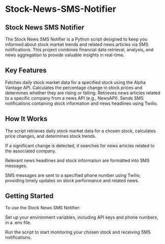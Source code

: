 # Stock-News-SMS-Notifier
## Stock News SMS Notifier
The Stock News SMS Notifier is a Python script designed to keep you informed about stock market trends and related news articles via SMS notifications. This project combines financial data retrieval, analysis, and news aggregation to provide valuable insights in real-time.

## Key Features
Fetches daily stock market data for a specified stock using the Alpha Vantage API.
Calculates the percentage change in stock prices and determines whether they are rising or falling.
Retrieves news articles related to a specific company from a news API (e.g., NewsAPI).
Sends SMS notifications containing stock information and news headlines using Twilio.
## How It Works
The script retrieves daily stock market data for a chosen stock, calculates price changes, and determines stock trends.

If a significant change is detected, it searches for news articles related to the associated company.

Relevant news headlines and stock information are formatted into SMS messages.

SMS messages are sent to a specified phone number using Twilio, providing timely updates on stock performance and related news.

## Getting Started
To use the Stock News SMS Notifier:

Set up your environment variables, including API keys and phone numbers, in a .env file.

Run the script to start monitoring your chosen stock and receiving SMS notifications.
